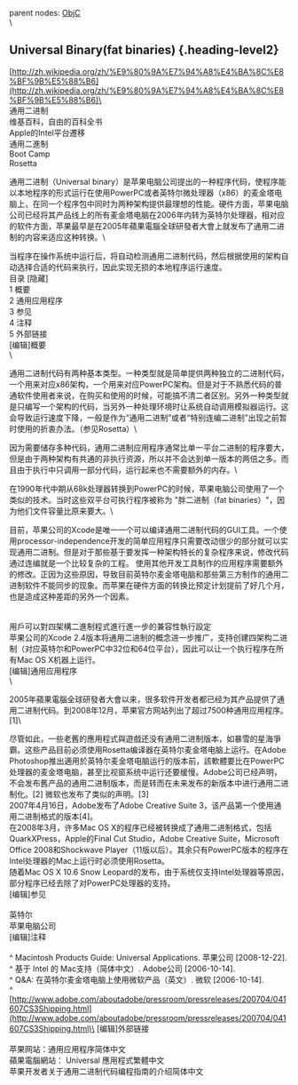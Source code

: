 parent nodes: [ObjC](ObjC.html)\
\

Universal Binary(fat binaries) {.heading-level2}
------------------------------

[http://zh.wikipedia.org/zh/%E9%80%9A%E7%94%A8%E4%BA%8C%E8%BF%9B%E5%88%B6](http://zh.wikipedia.org/zh/%E9%80%9A%E7%94%A8%E4%BA%8C%E8%BF%9B%E5%88%B6)\
 \
 通用二进制\
 维基百科，自由的百科全书\
 Apple的Intel平台遷移\
 通用二進制\
 Boot Camp\
 Rosetta

通用二进制（Universal
binary）是苹果电脑公司提出的一种程序代码，使程序能以本地程序的形式运行在使用PowerPC或者英特尔微处理器（x86）的麦金塔电脑上，在同一个程序包中同时为两种架构提供最理想的性能。硬件方面，苹果电脑公司已经将其产品线上的所有麦金塔电脑在2006年内转为英特尔处理器，相对应的软件方面，苹果最早是在2005年蘋果電腦全球研發者大會上就发布了通用二进制的内容来适应这种转换。\

当程序在操作系统中运行后，将自动检测通用二进制代码，然后根据使用的架构自动选择合适的代码来执行，因此实现无损的本地程序运行速度。\
 目录 [隐藏] \
 1 概要\
 2 通用应用程序\
 3 参见\
 4 注释\
 5 外部链接\
 [编辑]概要\
 \

通用二进制代码有两种基本类型。一种类型就是简单提供两种独立的二进制代码，一个用来对应x86架构，一个用来对应PowerPC架构。但是对于不熟悉代码的普通软件使用者来说，在购买和使用的时候，可能搞不清二者区别。另外一种类型就是只编写一个架构的代码，当另外一种处理环境时让系统自动调用模拟器运行。这会导致运行速度下降，一般是作为“通用二进制”或者“特别连编二进制”出现之前暂时使用的折衷办法。（参见Rosetta）\

因为需要储存多种代码，通用二进制应用程序通常比单一平台二进制的程序要大，但是由于两种架构有共通的非执行资源，所以并不会达到单一版本的两倍之多。而且由于执行中只调用一部分代码，运行起来也不需要额外的内存。\

在1990年代中期从68k处理器转换到PowerPC的时候，苹果电脑公司使用了一个类似的技术。当时这些双平台可执行程序被称为
"胖二进制（fat binaries）"，因为他们文件容量比原来要大。\

目前，苹果公司的Xcode是唯一一个可以编译通用二进制代码的GUI工具。一个使用processor-independence开发的简单应用程序只需要改动很少的部分就可以实现通用二进制。但是对于那些基于要发挥一种架构特长的复杂程序来说，修改代码通过连编就是一个比较复杂的工程。
使用其他开发工具制作的应用程序需要额外的修改。正因为这些原因，导致目前英特尔麦金塔电脑和那些第三方制作的通用二进制软件不能同步的现象。而苹果在硬件方面的转换比预定计划提前了好几个月，也是造成这种差距的另外一个因素。\
 \
 \
 用戶可以對四架構二進制程式進行進一步的兼容性執行設定\
 苹果公司的Xcode
2.4版本将通用二进制的概念进一步推广，支持创建四架构二进制（对应英特尔和PowerPC中32位和64位平台），因此可以让一个执行程序在所有Mac
OS X机器上运行。\
 [编辑]通用应用程序\
 \

2005年蘋果電腦全球研發者大會以来，很多软件开发者都已经为其产品提供了通用二进制代码。到2008年12月，苹果官方网站列出了超过7500种通用应用程序。[1]\

尽管如此，一些老舊的應用程式與遊戲还没有通用二进制版本，如暴雪的星海爭霸。这些产品目前必须使用Rosetta编译器在英特尔麦金塔电脑上运行。在Adobe
Photoshop推出適用於英特尔麦金塔电脑运行的版本前，該軟體要比在PowerPC处理器的麦金塔电脑，甚至比视窗系统中运行还要缓慢。Adobe公司已经声明，不会发布舊产品的通用二进制版本，而是转而在未来发布的新版本中进行通用二进制化。[2]
微软也发布了类似的声明。[3]\
 2007年4月16日，Adobe发布了Adobe Creative Suite
3，该产品第一个使用通用二进制格式的版本[4]。\
 在2008年3月，许多Mac OS
X的程序已经被转换成了通用二进制格式，包括QuarkXPress，Apple的Final Cut
Studio，Adobe Creative Suite，Microsoft Office 2008和Shockwave
Player（11版以后）。其余只有PowerPC版本的程序在Intel处理器的Mac上运行时必须使用Rosetta。\
 随着Mac OS X 10.6 Snow
Leopard的发布，由于系统仅支持Intel处理器等原因，部分程序已经去除了对PowerPC处理器的支持。\
 [编辑]参见\
 \
 英特尔\
 苹果电脑公司\
 [编辑]注释\
 \
 \^ Macintosh Products Guide: Universal Applications. 苹果公司
[2008-12-22].\
 \^ 基于 Intel 的 Mac支持（简体中文）. Adobe公司 [2006-10-14].\
 \^ Q&A: 在英特尔麦金塔电脑上使用微软产品（英文）. 微软 [2006-10-14].\
 \^
[http://www.adobe.com/aboutadobe/pressroom/pressreleases/200704/041607CS3Shipping.html](http://www.adobe.com/aboutadobe/pressroom/pressreleases/200704/041607CS3Shipping.html)\
 [编辑]外部链接\
 \
 苹果网站：通用应用程序简体中文\
 蘋果電腦網站： Universal 應用程式繁體中文\
 苹果开发者关于通用二进制代码编程指南的介绍简体中文
